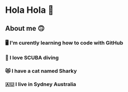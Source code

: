 # Hola Hola 👋
## About me 🙃
### 🖥 I'm curently learning how to code with GitHub
### 🤿 I love SCUBA diving
### 😻 I have a cat named Sharky
### 🇦🇺 I live in Sydney Australia
